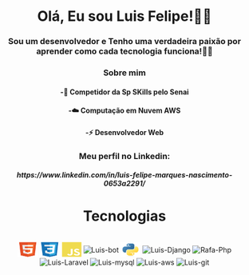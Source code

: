 <h1 align="center">Olá, Eu sou Luis Felipe!👨‍🎓</h1>

<h3 align="center"> Sou um desenvolvedor e Tenho uma verdadeira paixão por aprender como cada tecnologia funciona!👨‍💻</h3>

<h3 align="center">Sobre mim</h3>

<h4 align="center">-💼 Competidor da Sp SKills pelo Senai</h4>
<h4 align="center">-☁️ Computação em Nuvem AWS</h4>
<h4 align="center">-⚡️ Desenvolvedor Web </h4>

<h3 align="center">Meu perfil no Linkedin:</h3>

<h5 align="center">https://www.linkedin.com/in/luis-felipe-marques-nascimento-0653a2291/</h5>





<h1 align="center">Tecnologias</h1>
<div style="display: inline_block"><br>
  <div align="center">
  <img align="center" alt="Luis-HTML" height="30" width="40" src="https://raw.githubusercontent.com/devicons/devicon/master/icons/html5/html5-original.svg">
  <img align="center" alt="Luis-CSS" height="30" width="40" src="https://raw.githubusercontent.com/devicons/devicon/master/icons/css3/css3-original.svg">
  <img align="center" alt="Luis-Js" height="30" width="40" src="https://raw.githubusercontent.com/devicons/devicon/master/icons/javascript/javascript-plain.svg">
  <img align="center" alt="Luis-bot" height="30" width="40" src="https://cdn.jsdelivr.net/gh/devicons/devicon@latest/icons/bootstrap/bootstrap-original.svg"">
  <img align="center" alt="Luis-Python" height="30" width="40" src="https://raw.githubusercontent.com/devicons/devicon/master/icons/python/python-original.svg">
  <img align="center" alt="Luis-Django" height="30" width="40" src="https://cdn.jsdelivr.net/gh/devicons/devicon@latest/icons/django/django-plain.svg">
  <img align="center" alt="Rafa-Php" height="30" width="40" src="https://cdn.jsdelivr.net/gh/devicons/devicon@latest/icons/php/php-original.svg">
  <img align="center" alt="Luis-Laravel" height="30" width="40" src="https://cdn.jsdelivr.net/gh/devicons/devicon@latest/icons/laravel/laravel-original.svg">
  <img align="center" alt="Luis-mysql" height="30" width="40" src="https://cdn.jsdelivr.net/gh/devicons/devicon@latest/icons/mysql/mysql-original-wordmark.svg">
  <img align="center" alt="Luis-aws" height="30" width="40" src="https://cdn.jsdelivr.net/gh/devicons/devicon@latest/icons/amazonwebservices/amazonwebservices-plain-wordmark.svg">
  <img align="center" alt="Luis-git" height="30" width="40" src="https://cdn.jsdelivr.net/gh/devicons/devicon@latest/icons/git/git-original.svg">
  
  </div>
</div>
